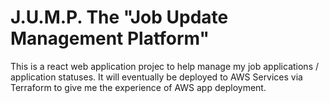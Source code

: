 # J.U.M.P. The "Job Update Management Platform"

This is a react web application projec to help manage my job applications / application statuses. It will eventually be deployed to AWS Services via Terraform to give me the experience of AWS app deployment.